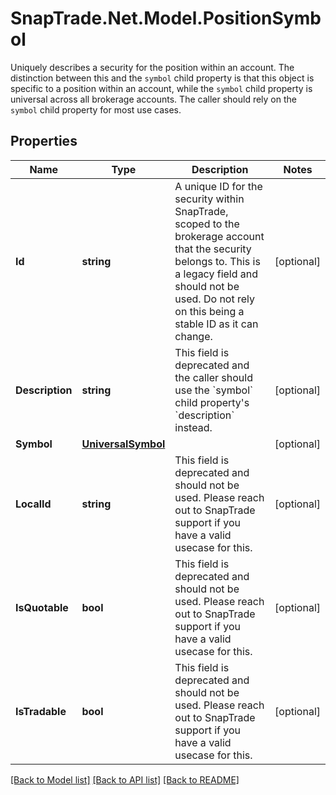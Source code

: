 # SnapTrade.Net.Model.PositionSymbol
Uniquely describes a security for the position within an account. The distinction between this and the `symbol` child property is that this object is specific to a position within an account, while the `symbol` child property is universal across all brokerage accounts. The caller should rely on the `symbol` child property for most use cases.

## Properties

Name | Type | Description | Notes
------------ | ------------- | ------------- | -------------
**Id** | **string** | A unique ID for the security within SnapTrade, scoped to the brokerage account that the security belongs to. This is a legacy field and should not be used. Do not rely on this being a stable ID as it can change. | [optional] 
**Description** | **string** | This field is deprecated and the caller should use the &#x60;symbol&#x60; child property&#39;s &#x60;description&#x60; instead. | [optional] 
**Symbol** | [**UniversalSymbol**](UniversalSymbol.md) |  | [optional] 
**LocalId** | **string** | This field is deprecated and should not be used. Please reach out to SnapTrade support if you have a valid usecase for this. | [optional] 
**IsQuotable** | **bool** | This field is deprecated and should not be used. Please reach out to SnapTrade support if you have a valid usecase for this. | [optional] 
**IsTradable** | **bool** | This field is deprecated and should not be used. Please reach out to SnapTrade support if you have a valid usecase for this. | [optional] 

[[Back to Model list]](../README.md#documentation-for-models) [[Back to API list]](../README.md#documentation-for-api-endpoints) [[Back to README]](../README.md)

